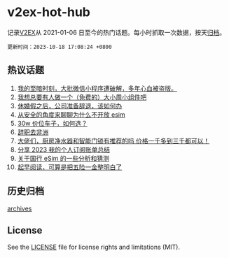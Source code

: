 # v2ex-hot-hub

 记录[V2EX](https://www.v2ex.com/)从 2021-01-06 日至今的热门话题。每小时抓取一次数据，按天[归档](archives)。

`更新时间：2023-10-18 17:08:24 +0800`

## 热议话题

1. [我的至暗时刻，大批微信小程序遭破解，多年心血被盗版。](https://www.v2ex.com/t/982914)
1. [我想总要有人做一个（免费的）大小周小组件吧](https://www.v2ex.com/t/982992)
1. [休婚假之后，公司准备辞退，该如何办](https://www.v2ex.com/t/982998)
1. [从安全的角度来聊聊为什么不开放 esim](https://www.v2ex.com/t/982954)
1. [30w 价位车子，如何选？](https://www.v2ex.com/t/983038)
1. [辞职去非洲](https://www.v2ex.com/t/982968)
1. [大佬们，厨房净水器和智能门锁有推荐的吗 价格一千多到三千都可以！](https://www.v2ex.com/t/982974)
1. [分享 2023 我的个人订阅账单总结](https://www.v2ex.com/t/982981)
1. [关于国行 eSim 的一些分析和猜测](https://www.v2ex.com/t/982931)
1. [起早阅读，可算是把五险一金整明白了](https://www.v2ex.com/t/982993)

## 历史归档

[archives](archives)

## License

See the [LICENSE](LICENSE) file for license rights and limitations (MIT).
